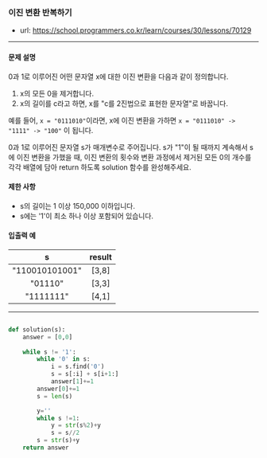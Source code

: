 ### 이진 변환 반복하기

 - url: https://school.programmers.co.kr/learn/courses/30/lessons/70129
 
 --------
 
#### 문제 설명
0과 1로 이루어진 어떤 문자열 x에 대한 이진 변환을 다음과 같이 정의합니다.

 1. x의 모든 0을 제거합니다.
 2. x의 길이를 c라고 하면, x를 "c를 2진법으로 표현한 문자열"로 바꿉니다.

예를 들어, `x = "0111010"`이라면, x에 이진 변환을 가하면 `x = "0111010" -> "1111" -> "100"` 이 됩니다.

0과 1로 이루어진 문자열 s가 매개변수로 주어집니다. s가 "1"이 될 때까지 계속해서 s에 이진 변환을 가했을 때, 이진 변환의 횟수와 변환 과정에서 제거된 모든 0의 개수를 각각 배열에 담아 return 하도록 solution 함수를 완성해주세요.

#### 제한 사항
 - s의 길이는 1 이상 150,000 이하입니다.
 - s에는 '1'이 최소 하나 이상 포함되어 있습니다.

 
#### 입출력 예
 |s|result|
 |:---:|:---:|
 |"110010101001"|[3,8]|
 |"01110"|[3,3]|
 |"1111111"|[4,1]|
 
--------

```python

def solution(s):
    answer = [0,0]
    
    while s != '1':
        while '0' in s:
            i = s.find('0')
            s = s[:i] + s[i+1:]
            answer[1]+=1
        answer[0]+=1
        s = len(s)

        y=''
        while s !=1:
            y = str(s%2)+y
            s = s//2
        s = str(s)+y
    return answer
    

```